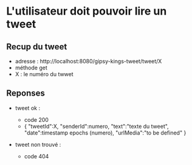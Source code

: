 # L'utilisateur doit pouvoir lire un tweet

## Recup du tweet
- adresse : http://localhost:8080/gipsy-kings-tweet/tweet/X
- méthode get
- X : le numéro du twwet

## Reponses
- tweet ok :
	- code 200
	- {
		"tweetId":X,
		"senderId":numero,
		"text":"texte du tweet",
		"date":timestamp epochs (numero),
		"urlMedia":"to be defined"
		}
		
- tweet non trouvé :
	- code 404